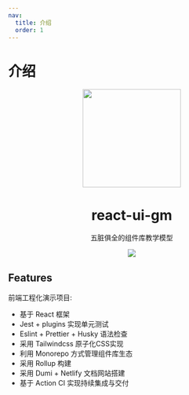 ```yaml
---
nav:
  title: 介绍
  order: 1
---
```

# 介绍
<p align="center">
<img src="/images/torch.png" style="width:200px;" />
<P>
<h1 align="center">react-ui-gm</h1>

<p align="center">
五脏俱全的组件库教学模型
</p>
<p align="center">
<img src="https://img.shields.io/github/license/henuGM/react-ui-gm" align="center" />
</p>

## Features
前端工程化演示项目:
- 基于 React 框架
- Jest + plugins 实现单元测试
- Eslint + Prettier + Husky 语法检查
- 采用 Tailwindcss 原子化CSS实现
- 利用 Monorepo 方式管理组件库生态
- 采用 Rollup 构建
- 采用 Dumi + Netlify 文档网站搭建
- 基于 Action CI 实现持续集成与交付
